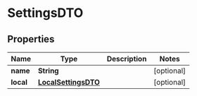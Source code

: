 # SettingsDTO

## Properties
Name | Type | Description | Notes
------------ | ------------- | ------------- | -------------
**name** | **String** |  |  [optional]
**local** | [**LocalSettingsDTO**](LocalSettingsDTO.md) |  |  [optional]
